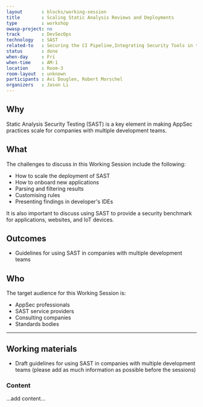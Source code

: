 ```yaml
---
layout       : blocks/working-session
title        : Scaling Static Analysis Reviews and Deployments
type         : workshop
owasp-project: no
track        : DevSecOps
technology   : SAST
related-to   : Securing the CI Pipeline,Integrating Security Tools in the SDL
status       : done
when-day     : Fri
when-time    : AM-1
location     : Room-3
room-layout  : unknown
participants : Avi Douglen, Robert Morschel
organizers   : Jason Li
---
```


## Why

Static Analysis Security Testing (SAST) is a key element in making AppSec practices scale for companies with multiple development teams.

## What

The challenges to discuss in this Working Session include the following:

 - How to scale the deployment of SAST
 - How to onboard new applications
 - Parsing and filtering results
 - Customising rules
 - Presenting findings in developer's IDEs

It is also important to discuss using SAST to provide a security benchmark for applications, websites, and IoT devices.

## Outcomes

- Guidelines for using SAST in companies with multiple development teams

## Who

The target audience for this Working Session is:

 - AppSec professionals
 - SAST service providers
 - Consulting companies
 - Standards bodies
 
 --- 

## Working materials

- Draft guidelines for using SAST in companies with multiple development teams 
(please add as much information as possible before the sessions)

### Content

...add content...

